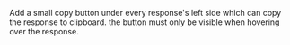 <!-- ### **ScribeLight: AI-Powered YouTube Video Chat Tool**  

#### **Project Description**  

ScribeLight is an innovative AI-powered web application that enhances the way users interact with YouTube videos. Instead of watching an entire video to extract relevant information, users can input a YouTube link, and ScribeLight transcribes the spoken content. The transcribed text is then processed using **Gemini AI**, allowing users to **ask questions, get summaries, and highlight important parts of the conversation**—all within a **ChatGPT-like interface**.  

Built with **React.js for the frontend** and **Flask for the backend**, ScribeLight ensures a seamless and efficient user experience. While most pages remain static, the **Summarize Page** dynamically processes transcriptions and AI-generated responses.  

---

### **How ScribeLight Works**  

1. **User Input** – The user enters a YouTube video link into the application.  
2. **Video Transcription** – The system extracts and converts the spoken content into text using **YouTube API** or **youtube-dl**.  
3. **AI Processing** – The transcribed text is sent to **Gemini AI**, which enables intelligent responses.  
4. **Interactive Chat Interface** – Users can ask questions about the video’s content, just like in ChatGPT.  
5. **Enhanced Navigation & Highlighting**  
   - 🔴 **Text Highlighting** – Users can highlight important text in red for better readability.  
   - 🗺 **Minimap Feature** – A **VSCode-like minimap** provides an overview of the chat, enabling **quick navigation** within the conversation.  

---

### **Technology Stack**  

- **Frontend:** React.js – Ensures a smooth and interactive user experience.  
- **Backend:** Flask – Manages API requests, transcriptions, and AI processing.  
- **AI Integration:** Gemini API – Powers intelligent responses.  
- **YouTube Data Processing:** Uses YouTube API or youtube-dl for fetching and transcribing video content.  

---

### **Key Features**  

✅ **AI-Powered Chat Interface** – Chat with transcribed video content as if using ChatGPT.  
✅ **YouTube Video Transcription** – Converts spoken content into searchable text.  
✅ **Summarization & Key Points Extraction** – Users can obtain concise summaries of the video.  
✅ **Text Highlighting** – Allows users to mark important information in red for easy reference.  
✅ **Minimap in Chat** – A VSCode-style minimap that provides a complete overview of the chat and helps with navigation.  
✅ **User-Friendly & Time-Saving** – Helps users quickly access relevant insights from long videos.  

---

### **Use Cases**  

📚 **Students & Researchers** – Easily extract insights from educational videos and lectures.  
💼 **Professionals & Analysts** – Summarize webinars, meetings, and business discussions.  
🎙 **Content Creators & Journalists** – Quickly obtain key points from interviews and reports.  

ScribeLight is an essential tool for anyone who wants to **interact with video content in a smarter, more efficient way**—eliminating the need to watch lengthy videos while improving accessibility and comprehension. 🚀 -->


Add a small copy button under every response's left side which can copy the response to clipboard. the button must only be visible when hovering over the response.